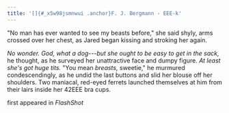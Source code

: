 ```yaml
---
title: '[]{#_x5w98jsmnwui .anchor}F. J. Bergmann - EEE-k'
---
```


"No man has ever wanted to see my beasts before," she said shyly, arms
crossed over her chest, as Jared began kissing and stroking her again.

*No wonder. God, what a dog---but she ought to be easy to get in the
sack,* he thought, as he surveyed her unattractive face and dumpy
figure. *At least she's got huge tits.* "You mean *breasts,* sweetie,"
he murmured condescendingly, as he undid the last buttons and slid her
blouse off her shoulders. Two maniacal, red-eyed ferrets launched
themselves at him from their lairs inside her 42EEE bra cups.

first appeared in *FlashShot*
